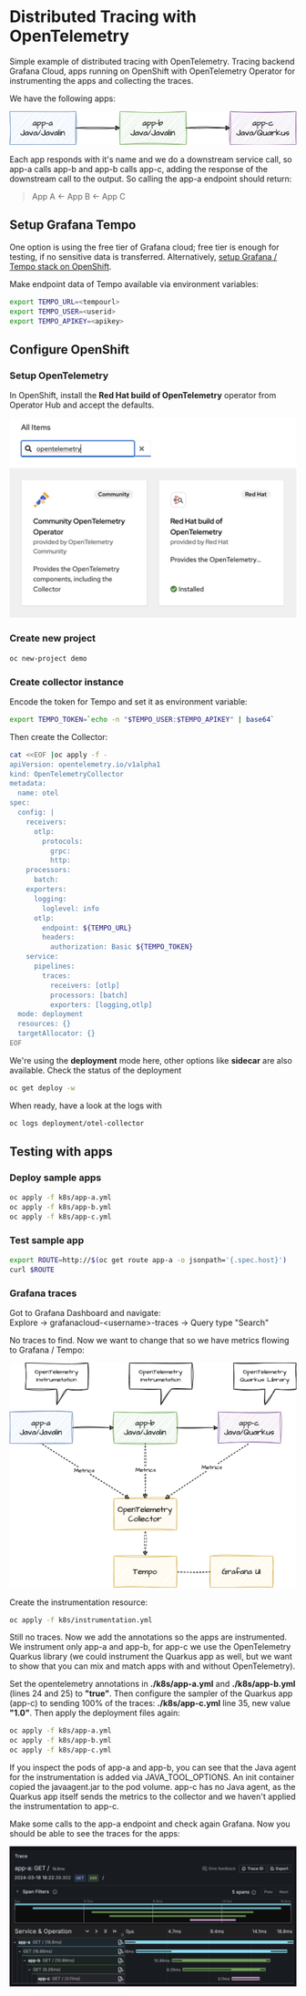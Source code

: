 # Distributed Tracing with OpenTelemetry

Simple example of distributed tracing with OpenTelemetry. Tracing backend Grafana Cloud, apps running on OpenShift with OpenTelemetry Operator for instrumenting the apps and collecting the traces.

We have the following apps:

![The apps](./readme/apps.png "The apps")

Each app responds with it's name and we do a downstream service call, so app-a calls app-b and app-b calls app-c, adding the response of the downstream call to the output. So calling the app-a endpoint should return:

> App A <- App B <- App C

## Setup Grafana Tempo

One option is using the free tier of Grafana cloud; free tier is enough for testing, if no sensitive data is transferred. Alternatively, [setup Grafana / Tempo stack on OpenShift](https://docs.openshift.com/container-platform/4.14/distr_tracing/distr_tracing_tempo/distr-tracing-tempo-installing.html).

Make endpoint data of Tempo available via environment variables:

```bash
export TEMPO_URL=<tempourl>
export TEMPO_USER=<userid>
export TEMPO_APIKEY=<apikey>
```

## Configure OpenShift

### Setup OpenTelemetry

In OpenShift, install the **Red Hat build of OpenTelemetry** operator from Operator Hub and accept the defaults.

![OpenTelemetry Operator](./readme/open-telemetry-operator.png "OpenTelemetry Operator")

### Create new project

```bash
oc new-project demo
```

### Create collector instance

Encode the token for Tempo and set it as environment variable:

```bash
export TEMPO_TOKEN=`echo -n "$TEMPO_USER:$TEMPO_APIKEY" | base64`
```

Then create the Collector:

```bash
cat <<EOF |oc apply -f -
apiVersion: opentelemetry.io/v1alpha1
kind: OpenTelemetryCollector
metadata:
  name: otel
spec:
  config: |
    receivers:
      otlp:
        protocols:
          grpc:
          http:
    processors:
      batch:
    exporters:
      logging:
        loglevel: info
      otlp:
        endpoint: ${TEMPO_URL}
        headers:
          authorization: Basic ${TEMPO_TOKEN}
    service:
      pipelines:
        traces:
          receivers: [otlp]
          processors: [batch]
          exporters: [logging,otlp]
  mode: deployment
  resources: {}
  targetAllocator: {}
EOF
```

We're using the **deployment** mode here, other options like **sidecar** are also available. Check the status of the deployment

```bash
oc get deploy -w
``` 

When ready, have a look at the logs with 

```bash
oc logs deployment/otel-collector
```

## Testing with apps

### Deploy sample apps

```bash
oc apply -f k8s/app-a.yml
oc apply -f k8s/app-b.yml
oc apply -f k8s/app-c.yml
```

### Test sample app

```bash
export ROUTE=http://$(oc get route app-a -o jsonpath='{.spec.host}')
curl $ROUTE
```

### Grafana traces

Got to Grafana Dashboard and navigate:  
Explore -> grafanacloud-\<username\>-traces -> Query type "Search"

No traces to find. Now we want to change that so we have metrics flowing to Grafana / Tempo:

![Sending metrics](./readme/tempo-grafana.png "Sending metrics to Grafana / Tempo")

Create the instrumentation resource:

```bash
oc apply -f k8s/instrumentation.yml
```

Still no traces. Now we add the annotations so the apps are instrumented. We instrument only app-a and app-b, for app-c we use the OpenTelemetry Quarkus library (we could instrument the Quarkus app as well, but we want to show that you can mix and match apps with and without OpenTelemetry).

Set the opentelemetry annotations in **./k8s/app-a.yml** and **./k8s/app-b.yml** (lines 24 and 25) to **"true"**. Then configure the sampler of the Quarkus app (app-c) to sending 100% of the traces: **./k8s/app-c.yml** line 35, new value **"1.0"**. Then apply the deployment files again:

```bash
oc apply -f k8s/app-a.yml
oc apply -f k8s/app-b.yml
oc apply -f k8s/app-c.yml
```

If you inspect the pods of app-a and app-b, you can see that the Java agent for the instrumentation is added via JAVA_TOOL_OPTIONS. An init container copied the javaagent.jar to the pod volume. app-c has no Java agent, as the Quarkus app itself sends the metrics to the collector and we haven't applied the instrumentation to app-c.

Make some calls to the app-a endpoint and check again Grafana. Now you should be able to see the traces for the apps:

![Traces](./readme/grafana-traces.png "Traces in Grafana UI")

